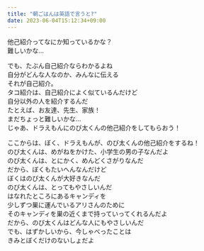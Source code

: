 ```yaml
---
title: "朝ごはんは英語で言うと?"
date: 2023-06-04T15:12:34+09:00
---
```

他己紹介ってなにか知っているかな？\
難しいかな…
<!--more-->

でも、たぶん自己紹介ならわかるよね\
自分がどんな人なのか、みんなに伝える\
それが自己紹介。\
タコ紹介は、自己紹介によく似ているんだけど\
自分以外の人を紹介するんだ\
たとえば、お友達、先生、家族！\
まだちょっと難しいかな…\
じゃあ、ドラえもんにのび太くんの他己紹介をしてもらおう！

ここからは、ぼく、ドラえもんが、のび太くんの他己紹介をするね！\
のび太くんは、めがねをかけた、小学生の男の子なんだよ\
のび太くんは、とにかく、めんどくさがりなんだ\
だから、ぼくもたいへんなんだけど\
ぼくはのび太くんが大好きなんだ\
のび太くんは、とってもやさしいんだ\
はなれたところにあるキャンディを\
少しずつ巣に運んでいるアリさんのために\
そのキャンディを巣の近くまで持っていってくれるんだよ\
だから、のび太くんはどんな人にもやさしいんだ\
でも、はずかしいから、今しゃべったことは\
きみとぼくだけのないしょだよ
